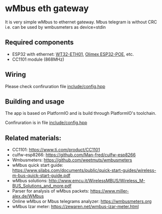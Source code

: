 # wMbus eth gateway
It is very simple wMbus to ethernet gateway.
Mbus telegram is without CRC i.e. can be used by wmbusmeters as device=stdin

## Required components
- ESP32 with ethernet: [WT32-ETH01](http://www.wireless-tag.com/portfolio/wt32-eth01/), [Olimex ESP32-POE](https://www.olimex.com/Products/IoT/ESP32/ESP32-POE/), etc.
- CC1101 module (868MHz)

## Wiring
Please check confiruration file [include/config.hpp](include/config.hpp)

## Building and usage
The app is based on PlatformIO and is build through PlatformIO's toolchain.

Confiruration is in file [include/config.hpp](include/config.hpp)

## Related materials:
- CC1101: https://www.ti.com/product/CC1101
- culfw-esp8266: https://github.com/Man-fred/culfw-esp8266
- Wmbusmeters: https://github.com/weetmuts/wmbusmeters
- wMbus quick start guide: https://www.silabs.com/documents/public/quick-start-guides/wireless-m-bus-quick-start-guide.pdf
- wMbus solutions: http://www.emcu.it/WirelessMBUS/Wireless_M-BUS_Solutions_and_more.pdf
- Parser for analysis of wMbus packets: https://www.miller-alex.de/WMbus
- Online wMbus or Mbus telegrams analyzer: https://wmbusmeters.org
- wMbus Izar meter: https://zewaren.net/wmbus-izar-meter.html

